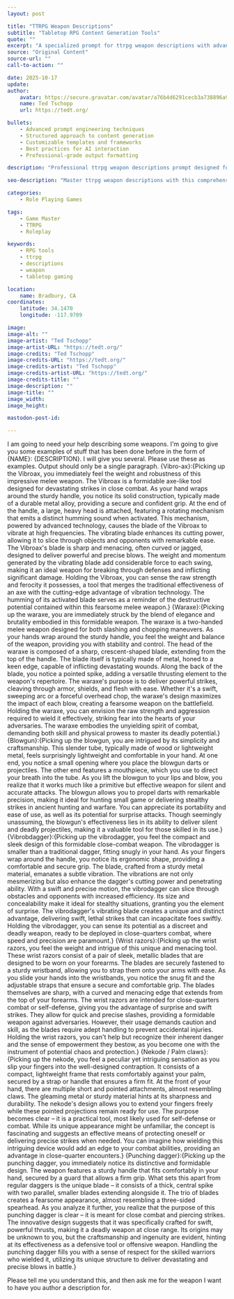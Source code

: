 ```yaml
---
layout: post

title: "TTRPG Weapon Descriptions"
subtitle: "Tabletop RPG Content Generation Tools"
quote: ""
excerpt: "A specialized prompt for ttrpg weapon descriptions with advanced AI capabilities and structured output formatting."
source: "Original Content"
source-url: ""
call-to-action: ""

date: 2025-10-17
update:
author:
    avatar: https://secure.gravatar.com/avatar/a76b4d6291cecb3a738896a971bfb903?s=512&d=mp&r=g
    name: Ted Tschopp
    url: https://tedt.org/

bullets:
    - Advanced prompt engineering techniques
    - Structured approach to content generation
    - Customizable templates and frameworks
    - Best practices for AI interaction
    - Professional-grade output formatting

description: "Professional ttrpg weapon descriptions prompt designed for high-quality content generation and structured analysis."

seo-description: "Master ttrpg weapon descriptions with this comprehensive AI prompt featuring structured templates and best practices."

categories: 
    - Role Playing Games

tags: 
    - Game Master
    - TTRPG
    - Roleplay

keywords: 
    - RPG tools
    - ttrpg
    - descriptions
    - weapon
    - tabletop gaming

location:
    name: Bradbury, CA
coordinates:
    latitude: 34.1470
    longitude: -117.9709

image: 
image-alt: ""
image-artist: "Ted Tschopp"
image-artist-URL: "https://tedt.org/"
image-credits: "Ted Tschopp"
image-credits-URL: "https://tedt.org/"
image-credits-artist: "Ted Tschopp"
image-credits-artist-URL: "https://tedt.org/"
image-credits-title: ""
image-description: ""
image-title: ""
image_width: 
image_height: 

mastodon-post-id: 

---
```


I am going to need your help describing some weapons.  I'm going to give you some examples of stuff that has been done before in the form of {NAME}: {DESCRIPTION}.  I will give you several.  Please use these as examples.  Output should only be a single paragraph.
 {Vibro-ax}:{Picking up the Vibroax, you immediately feel the weight and robustness of this impressive melee weapon. The Vibroax is a formidable axe-like tool designed for devastating strikes in close combat. As your hand wraps around the sturdy handle, you notice its solid construction, typically made of a durable metal alloy, providing a secure and confident grip. At the end of the handle, a large, heavy head is attached, featuring a rotating mechanism that emits a distinct humming sound when activated. This mechanism, powered by advanced technology, causes the blade of the Vibroax to vibrate at high frequencies. The vibrating blade enhances its cutting power, allowing it to slice through objects and opponents with remarkable ease. The Vibroax's blade is sharp and menacing, often curved or jagged, designed to deliver powerful and precise blows. The weight and momentum generated by the vibrating blade add considerable force to each swing, making it an ideal weapon for breaking through defenses and inflicting significant damage. Holding the Vibroax, you can sense the raw strength and ferocity it possesses, a tool that merges the traditional effectiveness of an axe with the cutting-edge advantage of vibration technology. The humming of its activated blade serves as a reminder of the destructive potential contained within this fearsome melee weapon.}
{Waraxe}:{Picking up the waraxe, you are immediately struck by the blend of elegance and brutality embodied in this formidable weapon. The waraxe is a two-handed melee weapon designed for both slashing and chopping maneuvers. As your hands wrap around the sturdy handle, you feel the weight and balance of the weapon, providing you with stability and control. The head of the waraxe is composed of a sharp, crescent-shaped blade, extending from the top of the handle. The blade itself is typically made of metal, honed to a keen edge, capable of inflicting devastating wounds. Along the back of the blade, you notice a pointed spike, adding a versatile thrusting element to the weapon's repertoire. The waraxe's purpose is to deliver powerful strikes, cleaving through armor, shields, and flesh with ease. Whether it's a swift, sweeping arc or a forceful overhead chop, the waraxe's design maximizes the impact of each blow, creating a fearsome weapon on the battlefield. Holding the waraxe, you can envision the raw strength and aggression required to wield it effectively, striking fear into the hearts of your adversaries. The waraxe embodies the unyielding spirit of combat, demanding both skill and physical prowess to master its deadly potential.}
{Blowgun}:{Picking up the blowgun, you are intrigued by its simplicity and craftsmanship. This slender tube, typically made of wood or lightweight metal, feels surprisingly lightweight and comfortable in your hand. At one end, you notice a small opening where you place the blowgun darts or projectiles. The other end features a mouthpiece, which you use to direct your breath into the tube. As you lift the blowgun to your lips and blow, you realize that it works much like a primitive but effective weapon for silent and accurate attacks. The blowgun allows you to propel darts with remarkable precision, making it ideal for hunting small game or delivering stealthy strikes in ancient hunting and warfare. You can appreciate its portability and ease of use, as well as its potential for surprise attacks. Though seemingly unassuming, the blowgun's effectiveness lies in its ability to deliver silent and deadly projectiles, making it a valuable tool for those skilled in its use.}{Vibrobdagger}:{Picking up the vibrodagger, you feel the compact and sleek design of this formidable close-combat weapon. The vibrodagger is smaller than a traditional dagger, fitting snugly in your hand. As your fingers wrap around the handle, you notice its ergonomic shape, providing a comfortable and secure grip. The blade, crafted from a sturdy metal material, emanates a subtle vibration. The vibrations are not only mesmerizing but also enhance the dagger's cutting power and penetrating ability. With a swift and precise motion, the vibrodagger can slice through obstacles and opponents with increased efficiency. Its size and concealability make it ideal for stealthy situations, granting you the element of surprise. The vibrodagger's vibrating blade creates a unique and distinct advantage, delivering swift, lethal strikes that can incapacitate foes swiftly. Holding the vibrodagger, you can sense its potential as a discreet and deadly weapon, ready to be deployed in close-quarters combat, where speed and precision are paramount.}
{Wrist razors}:{Picking up the wrist razors, you feel the weight and intrigue of this unique and menacing tool. These wrist razors consist of a pair of sleek, metallic blades that are designed to be worn on your forearms. The blades are securely fastened to a sturdy wristband, allowing you to strap them onto your arms with ease. As you slide your hands into the wristbands, you notice the snug fit and the adjustable straps that ensure a secure and comfortable grip. The blades themselves are sharp, with a curved and menacing edge that extends from the top of your forearms. The wrist razors are intended for close-quarters combat or self-defense, giving you the advantage of surprise and swift strikes. They allow for quick and precise slashes, providing a formidable weapon against adversaries. However, their usage demands caution and skill, as the blades require adept handling to prevent accidental injuries. Holding the wrist razors, you can't help but recognize their inherent danger and the sense of empowerment they bestow, as you become one with the instrument of potential chaos and protection.}
{Nekode / Palm claws}:{Picking up the nekode, you feel a peculiar yet intriguing sensation as you slip your fingers into the well-designed contraption. It consists of a compact, lightweight frame that rests comfortably against your palm, secured by a strap or handle that ensures a firm fit. At the front of your hand, there are multiple short and pointed attachments, almost resembling claws. The gleaming metal or sturdy material hints at its sharpness and durability. The nekode's design allows you to extend your fingers freely while these pointed projections remain ready for use. The purpose becomes clear – it is a practical tool, most likely used for self-defense or combat. While its unique appearance might be unfamiliar, the concept is fascinating and suggests an effective means of protecting oneself or delivering precise strikes when needed. You can imagine how wielding this intriguing device would add an edge to your combat abilities, providing an advantage in close-quarter encounters.}
{Punching dagger}:{Picking up the punching dagger, you immediately notice its distinctive and formidable design. The weapon features a sturdy handle that fits comfortably in your hand, secured by a guard that allows a firm grip. What sets this apart from regular daggers is the unique blade – it consists of a thick, central spike with two parallel, smaller blades extending alongside it. The trio of blades creates a fearsome appearance, almost resembling a three-sided spearhead. As you analyze it further, you realize that the purpose of this punching dagger is clear – it is meant for close combat and piercing strikes. The innovative design suggests that it was specifically crafted for swift, powerful thrusts, making it a deadly weapon at close range. Its origins may be unknown to you, but the craftsmanship and ingenuity are evident, hinting at its effectiveness as a defensive tool or offensive weapon. Handling the punching dagger fills you with a sense of respect for the skilled warriors who wielded it, utilizing its unique structure to deliver devastating and precise blows in battle.}

Please tell me you understand this, and then ask me for the weapon I want to have you author a description for.